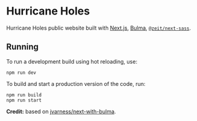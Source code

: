 # Hurricane Holes

Hurricane Holes public website built with [Next.js](https://nextjs.org/), [Bulma](https://bulma.io/), [`@zeit/next-sass`](https://github.com/zeit/next-plugins/tree/master/packages/next-sass).

## Running

To run a development build using hot reloading, use:

```
npm run dev
```

To build and start a production version of the code, run:

```
npm run build
npm run start
```

**Credit:** based on [jvarness/next-with-bulma](https://github.com/jvarness/next-with-bulma).
